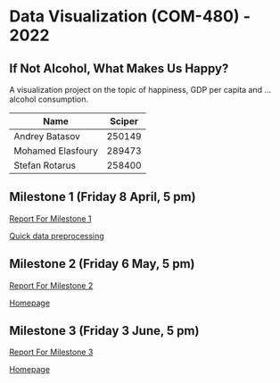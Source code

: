 # Data Visualization (COM-480) - 2022
## If Not Alcohol, What Makes Us Happy?
A visualization project on the topic of happiness, GDP per capita and ... alcohol consumption.

| Name              | Sciper |
|-------------------|--------|
| Andrey Batasov    | 250149 |
| Mohamed Elasfoury | 289473 |
| Stefan Rotarus    | 258400 |


## Milestone 1 (Friday 8 April, 5 pm) 
[Report For Milestone 1](Milestones/milestone1.ipynb)

[Quick data preprocessing](Preprocessing/check_countries.py)

## Milestone 2 (Friday 6 May, 5 pm) 
[Report For Milestone 2](Milestones/milestone2.ipynb)

[Homepage](https://com-480-data-visualization.github.io/datavis-project-2022-notafootballteam/)

## Milestone 3 (Friday 3 June, 5 pm) 
[Report For Milestone 3]()

[Homepage](https://com-480-data-visualization.github.io/datavis-project-2022-notafootballteam/)

